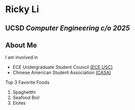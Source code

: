 # Ricky Li
## UCSD *Computer Engineering c/o 2025*

## About Me
I am involved in 
* ECE Undergraduate Student Council [(ECE USC)](https://eceusc.ucsd.edu/)
* Chinese American Student Association [(CASA)](https://www.casaucsd.com/)


Top 3 Favorite Foods
  1. Spaghetthi
  2. Seafood Boil
  3. Elotes

